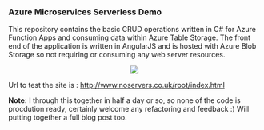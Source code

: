 ### Azure Microservices Serverless Demo

This repository contains the basic CRUD operations written in C# for Azure Function Apps and consuming data within Azure Table Storage. The front end of the application is written in AngularJS and is hosted with Azure Blob Storage so not requiring or consuming any web server resources.

<p align="center">
<img src="https://cloud.githubusercontent.com/assets/1585092/16108018/6385f608-3398-11e6-9ff1-1f28dd6a850f.png"/>
</p>

Url to test the site is : <a herf="http://www.noservers.co.uk/root/index.html">http://www.noservers.co.uk/root/index.html</a>

<b>Note:</b> I through this together in half a day or so, so none of the code is procdution ready, certainly welcome any refactoring and feedback :) Will putting together a full blog post too.


